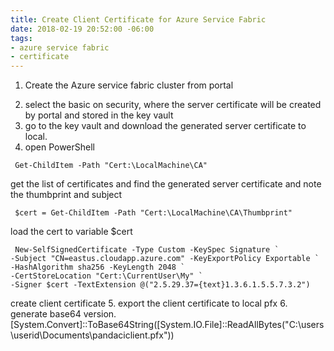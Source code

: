 ```yaml
---
title: Create Client Certificate for Azure Service Fabric
date: 2018-02-19 20:52:00 -06:00
tags:
- azure service fabric
- certificate
---
```


1. Create the Azure service fabric cluster from portal
<!--more-->
2. select the basic on security, where the server certificate will be created by portal and stored in the key vault
3. go to the key vault and download the generated server certificate to local.
4. open PowerShell
```
 Get-ChildItem -Path "Cert:\LocalMachine\CA" 
``` 
get the list of certificates and find the generated server certificate and note the thumbprint and subject

```
 $cert = Get-ChildItem -Path "Cert:\LocalMachine\CA\Thumbprint" 
```
load the cert to variable $cert

```
 New-SelfSignedCertificate -Type Custom -KeySpec Signature `
-Subject "CN=eastus.cloudapp.azure.com" -KeyExportPolicy Exportable `
-HashAlgorithm sha256 -KeyLength 2048 `
-CertStoreLocation "Cert:\CurrentUser\My" `
-Signer $cert -TextExtension @("2.5.29.37={text}1.3.6.1.5.5.7.3.2") 
```
create client certificate
5. export the client certificate to local pfx
6. generate base64 version. [System.Convert]::ToBase64String([System.IO.File]::ReadAllBytes("C:\users\userid\Documents\pandaciclient.pfx")) 